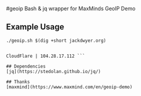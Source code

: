 #geoip
Bash & jq wrapper for MaxMinds GeoIP Demo

## Example Usage
`./geoip.sh $(dig +short jackdwyer.org)`
```San Francisco | United States

CloudFlare | 104.28.17.112 ```

## Dependencies
[jq](https://stedolan.github.io/jq/)

## Thanks
[maxmind](https://www.maxmind.com/en/geoip-demo)
